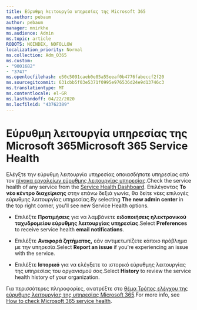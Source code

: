 ```yaml
---
title: Εύρυθμη λειτουργία υπηρεσίας της Microsoft 365
ms.author: pebaum
author: pebaum
manager: mnirkhe
ms.audience: Admin
ms.topic: article
ROBOTS: NOINDEX, NOFOLLOW
localization_priority: Normal
ms.collection: Adm_O365
ms.custom:
- "9001682"
- "3747"
ms.openlocfilehash: e50c5091caeb0e85a55eeaf0b4776fabeccf2f20
ms.sourcegitcommit: 631cbb5f03e5371f0995e976536d24e9d13746c3
ms.translationtype: MT
ms.contentlocale: el-GR
ms.lasthandoff: 04/22/2020
ms.locfileid: "43762389"
---
```

# <a name="microsoft-365-service-health"></a><span data-ttu-id="b5f30-102">Εύρυθμη λειτουργία υπηρεσίας της Microsoft 365</span><span class="sxs-lookup"><span data-stu-id="b5f30-102">Microsoft 365 Service Health</span></span>


<span data-ttu-id="b5f30-103">Ελέγξτε την εύρυθμη λειτουργία υπηρεσίας οποιασδήποτε υπηρεσίας από τον [πίνακα εργαλείων εύρυθμης λειτουργίας υπηρεσίας](https://admin.microsoft.com/Adminportal/Home?source=applauncher#/servicehealth).</span><span class="sxs-lookup"><span data-stu-id="b5f30-103">Check the service health of any service from the [Service Health Dashboard](https://admin.microsoft.com/Adminportal/Home?source=applauncher#/servicehealth).</span></span> <span data-ttu-id="b5f30-104">Επιλέγοντας **Το νέο κέντρο διαχείρισης** στην επάνω δεξιά γωνία, θα δείτε νέες επιλογές εύρυθμης λειτουργίας υπηρεσίας.</span><span class="sxs-lookup"><span data-stu-id="b5f30-104">By selecting **The new admin center** in the top right corner, you'll see new Service Health options.</span></span>

- <span data-ttu-id="b5f30-105">Επιλέξτε **Προτιμήσεις** για να λαμβάνετε **ειδοποιήσεις ηλεκτρονικού ταχυδρομείου εύρυθμης λειτουργίας υπηρεσίας**.</span><span class="sxs-lookup"><span data-stu-id="b5f30-105">Select **Preferences** to receive service health **email notifications**.</span></span>

- <span data-ttu-id="b5f30-106">Επιλέξτε **Αναφορά ζητήματος,** εάν αντιμετωπίζετε κάποιο πρόβλημα με την υπηρεσία.</span><span class="sxs-lookup"><span data-stu-id="b5f30-106">Select **Report an issue** if you're experiencing an issue with the service.</span></span>

- <span data-ttu-id="b5f30-107">Επιλέξτε **Ιστορικό** για να ελέγξετε το ιστορικό εύρυθμης λειτουργίας της υπηρεσίας του οργανισμού σας.</span><span class="sxs-lookup"><span data-stu-id="b5f30-107">Select **History** to review the service health history of your organization.</span></span> 

<span data-ttu-id="b5f30-108">Για περισσότερες πληροφορίες, ανατρέξτε στο [θέμα Τρόπος ελέγχου της εύρυθμης λειτουργίας της υπηρεσίας Microsoft 365](https://docs.microsoft.com/office365/enterprise/view-service-health).</span><span class="sxs-lookup"><span data-stu-id="b5f30-108">For more info, see [How to check Microsoft 365 service health](https://docs.microsoft.com/office365/enterprise/view-service-health).</span></span> 